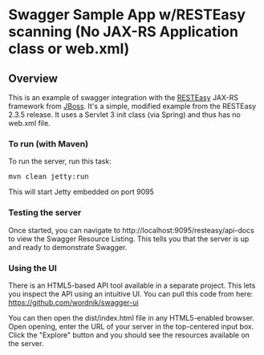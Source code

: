 # Swagger Sample App w/RESTEasy scanning (No JAX-RS Application class or web.xml)

## Overview
This is an example of swagger integration with the [RESTEasy](http://www.jboss.org/resteasy) JAX-RS framework from
[JBoss](http://www.jboss.org/). It's a simple, modified example from the RESTEasy 2.3.5 release. It uses a Servlet 3
init class (via Spring) and thus has no web.xml file.

### To run (with Maven)
To run the server, run this task:
<pre>
mvn clean jetty:run
</pre>

This will start Jetty embedded on port 9095

### Testing the server
Once started, you can navigate to http://localhost:9095/resteasy/api-docs to view the Swagger Resource Listing.
This tells you that the server is up and ready to demonstrate Swagger.

### Using the UI
There is an HTML5-based API tool available in a separate project. This lets you inspect the API using an
intuitive UI. You can pull this code from here: https://github.com/wordnik/swagger-ui

You can then open the dist/index.html file in any HTML5-enabled browser. Open opening, enter the
URL of your server in the top-centered input box. Click the "Explore"
button and you should see the resources available on the server.
